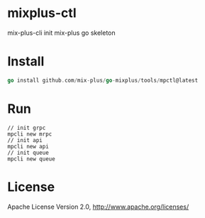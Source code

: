 # mixplus-ctl

mix-plus-cli init mix-plus go skeleton


# Install
```go
go install github.com/mix-plus/go-mixplus/tools/mpctl@latest
```

# Run
```
// init grpc
mpcli new mrpc
// init api 
mpcli new api
// init queue
mpcli new queue
```

# License
Apache License Version 2.0, http://www.apache.org/licenses/

